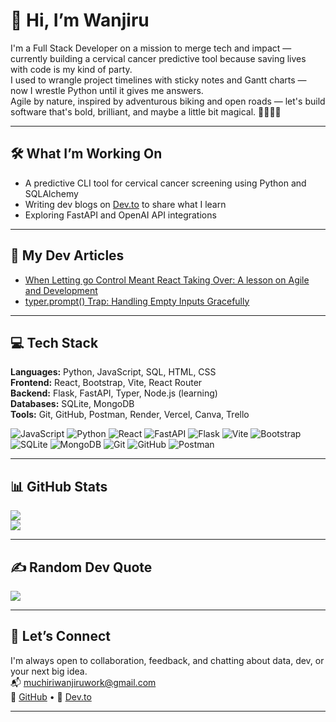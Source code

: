 # 👋 Hi, I’m Wanjiru

I'm a Full Stack Developer on a mission to merge tech and impact — currently building a cervical cancer predictive tool because saving lives with code is my kind of party.  
I used to wrangle project timelines with sticky notes and Gantt charts — now I wrestle Python until it gives me answers.  
Agile by nature, inspired by adventurous biking and open roads — let's build software that's bold, brilliant, and maybe a little bit magical. 🚴🏽‍♀️✨

---

## 🛠️ What I’m Working On

-  A predictive CLI tool for cervical cancer screening using Python and SQLAlchemy  
- Writing dev blogs on [Dev.to](https://dev.to/wanjiru_muchiri) to share what I learn  
- Exploring FastAPI and OpenAI API integrations  

---

## 📝 My Dev Articles

- [When Letting go Control Meant React Taking Over: A lesson on Agile and Development](https://dev.to/wanjiru_muchiri)  
- [typer.prompt() Trap: Handling Empty Inputs Gracefully](https://dev.to/wanjiru_muchiri)  

---

## 💻 Tech Stack

**Languages:** Python, JavaScript, SQL, HTML, CSS  
**Frontend:** React, Bootstrap, Vite, React Router  
**Backend:** Flask, FastAPI, Typer, Node.js (learning)  
**Databases:** SQLite, MongoDB  
**Tools:** Git, GitHub, Postman, Render, Vercel, Canva, Trello  

<!-- Optional: keep the icons if you like visual flair -->

![JavaScript](https://img.shields.io/badge/javascript-%23323330.svg?style=for-the-badge&logo=javascript&logoColor=%23F7DF1E) 
![Python](https://img.shields.io/badge/python-3670A0?style=for-the-badge&logo=python&logoColor=ffdd54) 
![React](https://img.shields.io/badge/react-%2320232a.svg?style=for-the-badge&logo=react&logoColor=%2361DAFB) 
![FastAPI](https://img.shields.io/badge/FastAPI-005571?style=for-the-badge&logo=fastapi) 
![Flask](https://img.shields.io/badge/Flask-000000?style=for-the-badge&logo=flask&logoColor=white) 
![Vite](https://img.shields.io/badge/vite-%23646CFF.svg?style=for-the-badge&logo=vite&logoColor=white) 
![Bootstrap](https://img.shields.io/badge/bootstrap-%238511FA.svg?style=for-the-badge&logo=bootstrap&logoColor=white) 
![SQLite](https://img.shields.io/badge/sqlite-%2307405e.svg?style=for-the-badge&logo=sqlite&logoColor=white) 
![MongoDB](https://img.shields.io/badge/MongoDB-4EA94B?style=for-the-badge&logo=mongodb&logoColor=white) 
![Git](https://img.shields.io/badge/git-%23F05033.svg?style=for-the-badge&logo=git&logoColor=white) 
![GitHub](https://img.shields.io/badge/github-%23121011.svg?style=for-the-badge&logo=github&logoColor=white) 
![Postman](https://img.shields.io/badge/Postman-FF6C37?style=for-the-badge&logo=postman&logoColor=white)

---

## 📊 GitHub Stats

![](https://github-readme-stats.vercel.app/api?username=shirocodes&theme=dark&hide_border=false&include_all_commits=true&count_private=true)  
![](https://nirzak-streak-stats.vercel.app/?user=shirocodes&theme=dark&hide_border=false) 

---

## ✍️ Random Dev Quote

![](https://quotes-github-readme.vercel.app/api?type=horizontal&theme=radical)

---

## 🤝 Let’s Connect

I'm always open to collaboration, feedback, and chatting about data, dev, or your next big idea.  
📬 [muchiriwanjiruwork@gmail.com](mailto:muchiriwanjiruwork@gmail.com)  
🐙 [GitHub](https://github.com/shirocodes) • 📝 [Dev.to](https://dev.to/wanjiru_muchiri)

---

<!-- Proudly created with GPRM ( https://gprm.itsvg.in ) -->

